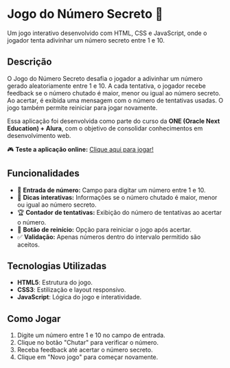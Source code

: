 # Jogo do Número Secreto 🎲

Um jogo interativo desenvolvido com HTML, CSS e JavaScript, onde o jogador tenta adivinhar um número secreto entre 1 e 10.

## Descrição

O Jogo do Número Secreto desafia o jogador a adivinhar um número gerado aleatoriamente entre 1 e 10. A cada tentativa, o jogador recebe feedback se o número chutado é maior, menor ou igual ao número secreto. Ao acertar, é exibida uma mensagem com o número de tentativas usadas. O jogo também permite reiniciar para jogar novamente.

Essa aplicação foi desenvolvida como parte do curso da **ONE (Oracle Next Education) + Alura**, com o objetivo de consolidar conhecimentos em desenvolvimento web.

🎮 **Teste a aplicação online:** [Clique aqui para jogar!](https://jogo-eight-rose-57.vercel.app/)

## Funcionalidades

- 🔢 **Entrada de número:** Campo para digitar um número entre 1 e 10.
- 🧩 **Dicas interativas:** Informações se o número chutado é maior, menor ou igual ao número secreto.
- 🏆 **Contador de tentativas:** Exibição do número de tentativas ao acertar o número.
- 🔄 **Botão de reinício:** Opção para reiniciar o jogo após acertar.
- ✅ **Validação:** Apenas números dentro do intervalo permitido são aceitos.

## Tecnologias Utilizadas

- **HTML5**: Estrutura do jogo.
- **CSS3**: Estilização e layout responsivo.
- **JavaScript**: Lógica do jogo e interatividade.

## Como Jogar

1. Digite um número entre 1 e 10 no campo de entrada.
2. Clique no botão "Chutar" para verificar o número.
3. Receba feedback até acertar o número secreto.
4. Clique em "Novo jogo" para começar novamente.
